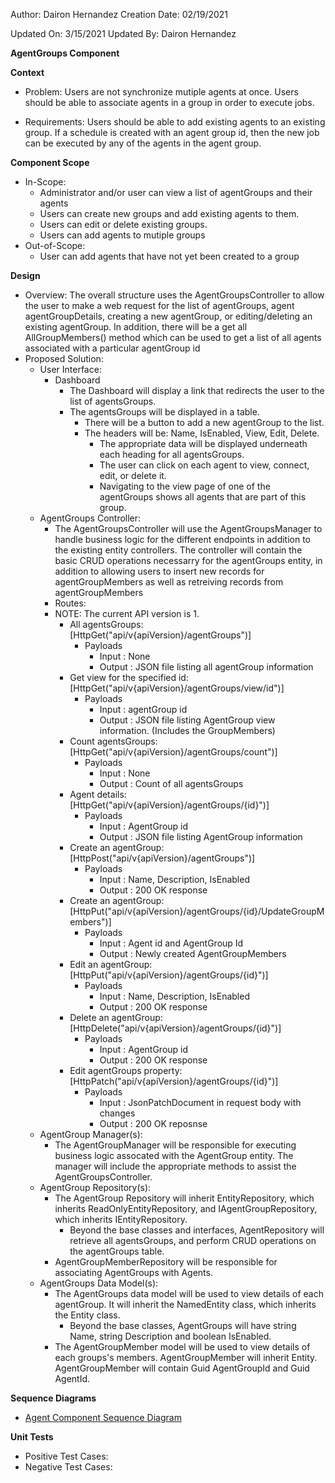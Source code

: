 Author: Dairon Hernandez
Creation Date: 02/19/2021

Updated On: 3/15/2021
Updated By: Dairon Hernandez

**AgentGroups Component**

**Context**

- Problem: Users are not synchronize mutiple agents at once. Users should be able to associate agents in a group in order to execute jobs.

- Requirements: Users should be able to add existing agents to an existing group. If a schedule is created with an agent group id, then the new job can be executed by any of the agents in the agent group.

**Component Scope**

- In-Scope:
  - Administrator and/or user can view a list of agentGroups and their agents
  - Users can create new groups and add existing agents to them.
  - Users can edit or delete existing groups.
  - Users can add agents to mutiple groups
- Out-of-Scope:
  - User can add agents that have not yet been created to a group

**Design**

- Overview:  The overall structure uses the AgentGroupsController to allow the user to make a web request for the list of agentGroups, agent agentGroupDetails, creating a new agentGroup, or editing/deleting an existing agentGroup.  In addition, there will be a get all AllGroupMembers() method which can be used to get a list of all agents associated with a particular agentGroup id
- Proposed Solution:
  - User Interface:
    - Dashboard
      - The Dashboard will display a link that redirects the user to the list of agentsGroups.
      - The agentsGroups will be displayed in a table.
        - There will be a button to add a new agentGroup to the list.
        - The headers will be: Name, IsEnabled, View, Edit, Delete.
          - The appropriate data will be displayed underneath each heading for all agentsGroups.
          - The user can click on each agent to view, connect, edit, or delete it.
          - Navigating to the view page of one of the agentGroups shows all agents that are part of this group.
  - AgentGroups Controller:
    - The AgentGroupsController will use the AgentGroupsManager to handle business logic for the different endpoints in addition to the existing entity controllers. The controller will contain the basic CRUD operations necessarry for the agentGroups entity, in addition to allowing users to insert new records for agentGroupMembers as well as retreiving records from agentGroupMembers
    - Routes:
    - NOTE: The current API version is 1.
      - All agentsGroups: [HttpGet("api/v{apiVersion}/agentGroups")]
        - Payloads
          - Input : None
          - Output : JSON file listing all agentGroup information
      - Get view for the specified id: [HttpGet("api/v{apiVersion}/agentGroups/view/id")]
        - Payloads
          - Input : agentGroup id
          - Output : JSON file listing AgentGroup view information. (Includes the GroupMembers)
      - Count agentsGroups: [HttpGet("api/v{apiVersion}/agentGroups/count")]
        - Payloads
          - Input : None
          - Output : Count of all agentsGroups
      - Agent details: [HttpGet("api/v{apiVersion}/agentGroups/{id}")]
        - Payloads
          - Input : AgentGroup id
          - Output : JSON file listing AgentGroup information
      - Create an agentGroup: [HttpPost("api/v{apiVersion}/agentGroups")]
        - Payloads
          - Input : Name, Description, IsEnabled
          - Output : 200 OK response
      - Create an agentGroup: [HttpPut("api/v{apiVersion}/agentGroups/{id}/UpdateGroupMembers")]
        - Payloads
          - Input : Agent id and AgentGroup Id
          - Output : Newly created AgentGroupMembers
      - Edit an agentGroup: [HttpPut("api/v{apiVersion}/agentGroups/{id}")]
        - Payloads
          - Input : Name, Description, IsEnabled
          - Output : 200 OK response
      - Delete an agentGroup: [HttpDelete("api/v{apiVersion}/agentGroups/{id}")]
        - Payloads
          - Input : AgentGroup id
          - Output : 200 OK response
      - Edit agentGroups property: [HttpPatch("api/v{apiVersion}/agentGroups/{id}")]
        - Payloads
          - Input : JsonPatchDocument in request body with changes
          - Output : 200 OK reposnse
  - AgentGroup Manager(s):
    - The AgentGroupManager will be responsible for executing business logic assocated with the AgentGroup entity. The manager will include the appropriate methods to assist the AgentGroupsController.
  - AgentGroup Repository(s):
    - The AgentGroup Repository will inherit EntityRepository, which inherits ReadOnlyEntityRepository, and IAgentGroupRepository, which inherits IEntityRepository.
      - Beyond the base classes and interfaces, AgentRepository will retrieve all agentsGroups, and perform CRUD operations on the agentGroups table.
    - AgentGroupMemberRepository will be responsible for associating AgentGroups with Agents.
  - AgentGroups Data Model(s):
    - The AgentGroups data model will be used to view details of each agentGroup.  It will inherit the NamedEntity class, which inherits the Entity class.
      - Beyond the base classes, AgentGroups will have string Name, string Description and boolean IsEnabled.
    - The AgentGroupMember model will be used to view details of each groups's members. AgentGroupMember will inherit Entity. AgentGroupMember will contain Guid AgentGroupId and Guid AgentId.

**Sequence Diagrams**

- [Agent Component Sequence Diagram](https://openbots.sharepoint.com/:i:/s/OpenBotsInc/EWrHyBF29cNJva08JZDnSJABuje8nSSKbev1PePG2pxfEw?e=sP64yb)

**Unit Tests**

- Positive Test Cases:
- Negative Test Cases: